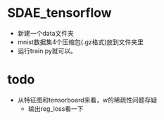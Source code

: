 # SDAE_tensorflow
- 新建一个data文件夹
- mnist数据集4个压缩包(.gz格式)放到文件夹里
- 运行train.py就可以。

# todo
- 从特征图和tensorboard来看，w的稀疏性问题存疑
    - 输出reg_loss看一下
